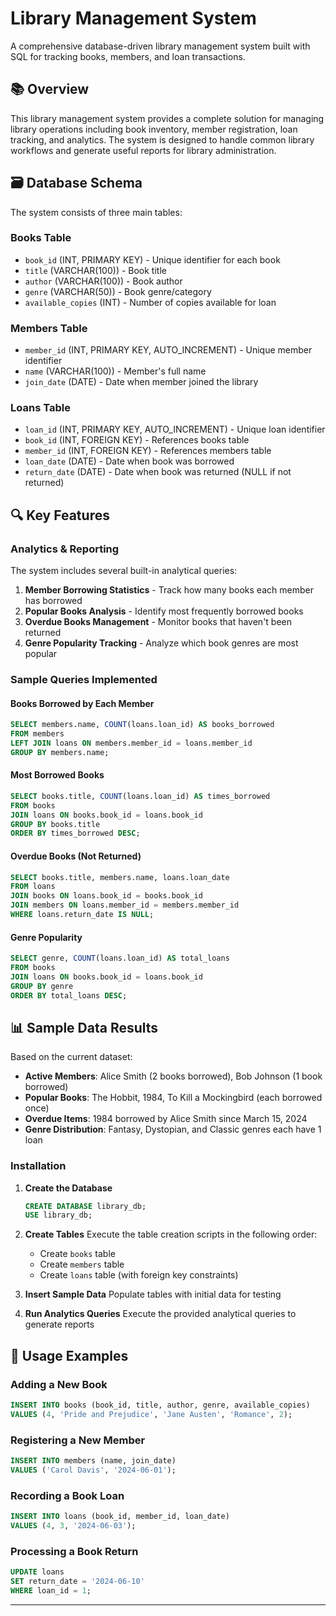 # Library Management System

A comprehensive database-driven library management system built with SQL for tracking books, members, and loan transactions.

## 📚 Overview

This library management system provides a complete solution for managing library operations including book inventory, member registration, loan tracking, and analytics. The system is designed to handle common library workflows and generate useful reports for library administration.

## 🗃️ Database Schema

The system consists of three main tables:

### Books Table
- `book_id` (INT, PRIMARY KEY) - Unique identifier for each book
- `title` (VARCHAR(100)) - Book title
- `author` (VARCHAR(100)) - Book author
- `genre` (VARCHAR(50)) - Book genre/category
- `available_copies` (INT) - Number of copies available for loan

### Members Table
- `member_id` (INT, PRIMARY KEY, AUTO_INCREMENT) - Unique member identifier
- `name` (VARCHAR(100)) - Member's full name
- `join_date` (DATE) - Date when member joined the library

### Loans Table
- `loan_id` (INT, PRIMARY KEY, AUTO_INCREMENT) - Unique loan identifier
- `book_id` (INT, FOREIGN KEY) - References books table
- `member_id` (INT, FOREIGN KEY) - References members table
- `loan_date` (DATE) - Date when book was borrowed
- `return_date` (DATE) - Date when book was returned (NULL if not returned)

## 🔍 Key Features

### Analytics & Reporting
The system includes several built-in analytical queries:

1. **Member Borrowing Statistics** - Track how many books each member has borrowed
2. **Popular Books Analysis** - Identify most frequently borrowed books
3. **Overdue Books Management** - Monitor books that haven't been returned
4. **Genre Popularity Tracking** - Analyze which book genres are most popular

### Sample Queries Implemented

#### Books Borrowed by Each Member
```sql
SELECT members.name, COUNT(loans.loan_id) AS books_borrowed
FROM members
LEFT JOIN loans ON members.member_id = loans.member_id
GROUP BY members.name;
```

#### Most Borrowed Books
```sql
SELECT books.title, COUNT(loans.loan_id) AS times_borrowed
FROM books
JOIN loans ON books.book_id = loans.book_id
GROUP BY books.title
ORDER BY times_borrowed DESC;
```

#### Overdue Books (Not Returned)
```sql
SELECT books.title, members.name, loans.loan_date
FROM loans
JOIN books ON loans.book_id = books.book_id
JOIN members ON loans.member_id = members.member_id
WHERE loans.return_date IS NULL;
```

#### Genre Popularity
```sql
SELECT genre, COUNT(loans.loan_id) AS total_loans
FROM books
JOIN loans ON books.book_id = loans.book_id
GROUP BY genre
ORDER BY total_loans DESC;
```

## 📊 Sample Data Results

Based on the current dataset:

- **Active Members**: Alice Smith (2 books borrowed), Bob Johnson (1 book borrowed)
- **Popular Books**: The Hobbit, 1984, To Kill a Mockingbird (each borrowed once)
- **Overdue Items**: 1984 borrowed by Alice Smith since March 15, 2024
- **Genre Distribution**: Fantasy, Dystopian, and Classic genres each have 1 loan


### Installation

1. **Create the Database**
   ```sql
   CREATE DATABASE library_db;
   USE library_db;
   ```

2. **Create Tables**
   Execute the table creation scripts in the following order:
   - Create `books` table
   - Create `members` table  
   - Create `loans` table (with foreign key constraints)

3. **Insert Sample Data**
   Populate tables with initial data for testing

4. **Run Analytics Queries**
   Execute the provided analytical queries to generate reports

## 🔧 Usage Examples

### Adding a New Book
```sql
INSERT INTO books (book_id, title, author, genre, available_copies)
VALUES (4, 'Pride and Prejudice', 'Jane Austen', 'Romance', 2);
```

### Registering a New Member
```sql
INSERT INTO members (name, join_date)
VALUES ('Carol Davis', '2024-06-01');
```

### Recording a Book Loan
```sql
INSERT INTO loans (book_id, member_id, loan_date)
VALUES (4, 3, '2024-06-03');
```

### Processing a Book Return
```sql
UPDATE loans 
SET return_date = '2024-06-10'
WHERE loan_id = 1;
```




---

